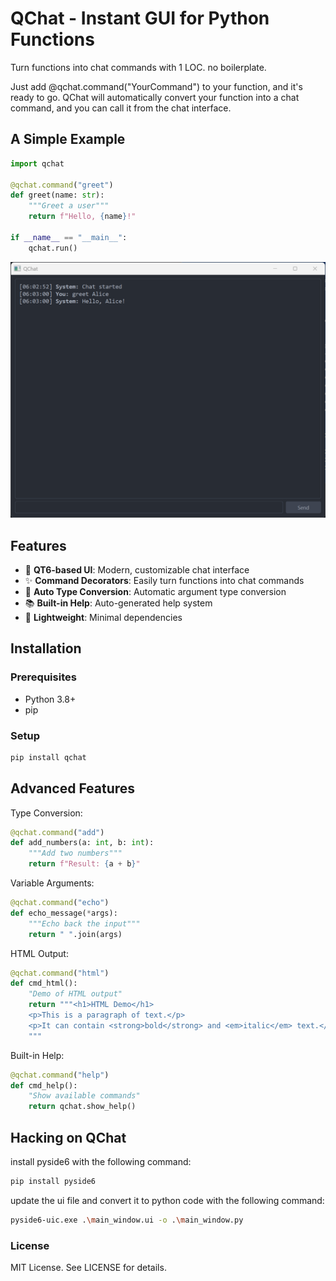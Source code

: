 # QChat - Instant GUI for Python Functions

Turn functions into chat commands with 1 LOC. no boilerplate.

Just add @qchat.command("YourCommand") to your function, and it's ready to go. QChat will automatically convert your function into a chat command, and you can call it from the chat interface.

## A Simple Example

```python
import qchat

@qchat.command("greet")
def greet(name: str):
    """Greet a user"""
    return f"Hello, {name}!"

if __name__ == "__main__":
    qchat.run()

```

![QChat Screenshot](img/qchat_screenshot.png)

## Features

- 🎨 **QT6-based UI**: Modern, customizable chat interface
- ✨ **Command Decorators**: Easily turn functions into chat commands
- 🔄 **Auto Type Conversion**: Automatic argument type conversion
- 📚 **Built-in Help**: Auto-generated help system
- 🚀 **Lightweight**: Minimal dependencies

## Installation

### Prerequisites

- Python 3.8+
- pip

### Setup

```bash
pip install qchat
```

## Advanced Features
Type Conversion:

```python
@qchat.command("add")
def add_numbers(a: int, b: int):
    """Add two numbers"""
    return f"Result: {a + b}"
```

Variable Arguments:

```python
@qchat.command("echo")
def echo_message(*args):
    """Echo back the input"""
    return " ".join(args)
```

HTML Output:

```python
@qchat.command("html")
def cmd_html():
    "Demo of HTML output"
    return """<h1>HTML Demo</h1>
    <p>This is a paragraph of text.</p>
    <p>It can contain <strong>bold</strong> and <em>italic</em> text.</p>
    """
```

Built-in Help:

```python
@qchat.command("help")
def cmd_help():
    "Show available commands"
    return qchat.show_help()
```

## Hacking on QChat

install pyside6 with the following command:

```bash
pip install pyside6
```

update the ui file and convert it to python code with the following command:

```bash
pyside6-uic.exe .\main_window.ui -o .\main_window.py
```

### License
MIT License. See LICENSE for details.